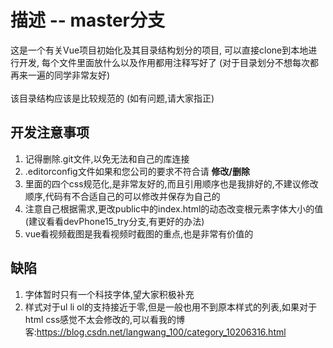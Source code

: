 # 描述 -- master分支
这是一个有关Vue项目初始化及其目录结构划分的项目, 可以直接clone到本地进行开发, 每个文件里面放什么以及作用都用注释写好了 (对于目录划分不想每次都再来一遍的同学非常友好)
<br/>
<br/>
该目录结构应该是比较规范的 (如有问题,请大家指正)

## 开发注意事项
1. 记得删除.git文件,以免无法和自己的库连接
2. .editorconfig文件如果和您公司的要求不符合请 **修改/删除**
3. 里面的四个css规范化,是非常友好的,而且引用顺序也是我排好的,不建议修改顺序,代码有不合适自己的可以修改并保存为自己的
4. 注意自己根据需求,更改public中的index.html的动态改变根元素字体大小的值(建议看看devPhone15_try分支,有更好的办法)
5. vue看视频截图是我看视频时截图的重点,也是非常有价值的

## 缺陷
1. 字体暂时只有一个科技字体,望大家积极补充
2. 样式对于ul li ol的支持接近于零,但是一般也用不到原本样式的列表,如果对于html css感觉不太会修改的,可以看我的博客:https://blog.csdn.net/langwang_100/category_10206316.html

